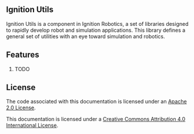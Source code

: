 ## Ignition Utils

Ignition Utils is a component in Ignition Robotics, a set of
libraries designed to rapidly develop robot and simulation applications.
This library defines a general set of utilities with an eye toward simulation
and robotics.

## Features

  1. TODO

## License

The code associated with this documentation is licensed under an [Apache 2.0 License](https://www.apache.org/licenses/LICENSE-2.0).

This documentation is licensed under a [Creative Commons Attribution 4.0 International License](http://creativecommons.org/licenses/by/4.0/).
